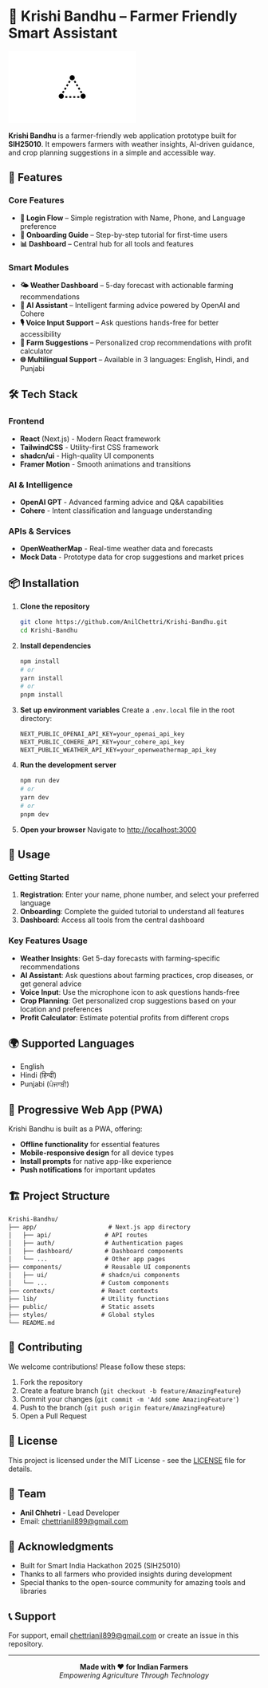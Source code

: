 # 🌾 **Krishi Bandhu** – Farmer Friendly Smart Assistant

![Krishi Bandhu Logo](public/placeholder-logo.png)

**Krishi Bandhu** is a farmer-friendly web application prototype built for **SIH25010**. It empowers farmers with weather insights, AI-driven guidance, and crop planning suggestions in a simple and accessible way.

## 🚀 Features

### Core Features
- **📱 Login Flow** – Simple registration with Name, Phone, and Language preference
- **🎯 Onboarding Guide** – Step-by-step tutorial for first-time users
- **📊 Dashboard** – Central hub for all tools and features

### Smart Modules
- **🌤️ Weather Dashboard** – 5-day forecast with actionable farming recommendations
- **🤖 AI Assistant** – Intelligent farming advice powered by OpenAI and Cohere
- **🎙️ Voice Input Support** – Ask questions hands-free for better accessibility
- **🌱 Farm Suggestions** – Personalized crop recommendations with profit calculator
- **🌐 Multilingual Support** – Available in 3 languages: English, Hindi, and Punjabi

## 🛠️ Tech Stack

### Frontend
- **React** (Next.js) - Modern React framework
- **TailwindCSS** - Utility-first CSS framework
- **shadcn/ui** - High-quality UI components
- **Framer Motion** - Smooth animations and transitions

### AI & Intelligence
- **OpenAI GPT** - Advanced farming advice and Q&A capabilities
- **Cohere** - Intent classification and language understanding

### APIs & Services
- **OpenWeatherMap** - Real-time weather data and forecasts
- **Mock Data** - Prototype data for crop suggestions and market prices

## 📦 Installation

1. **Clone the repository**
   ```bash
   git clone https://github.com/AnilChettri/Krishi-Bandhu.git
   cd Krishi-Bandhu
   ```

2. **Install dependencies**
   ```bash
   npm install
   # or
   yarn install
   # or
   pnpm install
   ```

3. **Set up environment variables**
   Create a `.env.local` file in the root directory:
   ```env
   NEXT_PUBLIC_OPENAI_API_KEY=your_openai_api_key
   NEXT_PUBLIC_COHERE_API_KEY=your_cohere_api_key
   NEXT_PUBLIC_WEATHER_API_KEY=your_openweathermap_api_key
   ```

4. **Run the development server**
   ```bash
   npm run dev
   # or
   yarn dev
   # or
   pnpm dev
   ```

5. **Open your browser**
   Navigate to [http://localhost:3000](http://localhost:3000)

## 🌟 Usage

### Getting Started
1. **Registration**: Enter your name, phone number, and select your preferred language
2. **Onboarding**: Complete the guided tutorial to understand all features
3. **Dashboard**: Access all tools from the central dashboard

### Key Features Usage
- **Weather Insights**: Get 5-day forecasts with farming-specific recommendations
- **AI Assistant**: Ask questions about farming practices, crop diseases, or get general advice
- **Voice Input**: Use the microphone icon to ask questions hands-free
- **Crop Planning**: Get personalized crop suggestions based on your location and preferences
- **Profit Calculator**: Estimate potential profits from different crops

## 🌍 Supported Languages
- English
- Hindi (हिन्दी)
- Punjabi (ਪੰਜਾਬੀ)

## 📱 Progressive Web App (PWA)
Krishi Bandhu is built as a PWA, offering:
- **Offline functionality** for essential features
- **Mobile-responsive design** for all device types
- **Install prompts** for native app-like experience
- **Push notifications** for important updates

## 🏗️ Project Structure
```
Krishi-Bandhu/
├── app/                    # Next.js app directory
│   ├── api/               # API routes
│   ├── auth/              # Authentication pages
│   ├── dashboard/         # Dashboard components
│   └── ...                # Other app pages
├── components/            # Reusable UI components
│   ├── ui/               # shadcn/ui components
│   └── ...               # Custom components
├── contexts/             # React contexts
├── lib/                  # Utility functions
├── public/               # Static assets
├── styles/               # Global styles
└── README.md
```

## 🤝 Contributing
We welcome contributions! Please follow these steps:

1. Fork the repository
2. Create a feature branch (`git checkout -b feature/AmazingFeature`)
3. Commit your changes (`git commit -m 'Add some AmazingFeature'`)
4. Push to the branch (`git push origin feature/AmazingFeature`)
5. Open a Pull Request

## 📄 License
This project is licensed under the MIT License - see the [LICENSE](LICENSE) file for details.

## 👥 Team
- **Anil Chhetri** - Lead Developer
- Email: chettrianil899@gmail.com

## 🙏 Acknowledgments
- Built for Smart India Hackathon 2025 (SIH25010)
- Thanks to all farmers who provided insights during development
- Special thanks to the open-source community for amazing tools and libraries

## 📞 Support
For support, email chettrianil899@gmail.com or create an issue in this repository.

---

<div align="center">
  <strong>Made with ❤️ for Indian Farmers</strong>
  <br>
  <em>Empowering Agriculture Through Technology</em>
</div>
